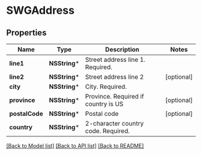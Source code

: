 # SWGAddress

## Properties
Name | Type | Description | Notes
------------ | ------------- | ------------- | -------------
**line1** | **NSString*** | Street address line 1. Required. | 
**line2** | **NSString*** | Street address line 2 | [optional] 
**city** | **NSString*** | City. Required. | 
**province** | **NSString*** | Province. Required if country is US | [optional] 
**postalCode** | **NSString*** | Postal code | [optional] 
**country** | **NSString*** | 2-character country code. Required. | 

[[Back to Model list]](../README.md#documentation-for-models) [[Back to API list]](../README.md#documentation-for-api-endpoints) [[Back to README]](../README.md)


